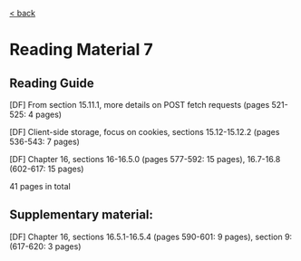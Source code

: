 [< back](README.md)

# Reading Material 7

## Reading Guide

\[DF\] From section 15.11.1, more details on POST fetch requests (pages 521-525: 4 pages)

\[DF\] Client-side storage, focus on cookies, sections 15.12-15.12.2 (pages 536-543: 7 pages)

\[DF\] Chapter 16, sections 16-16.5.0 (pages 577-592: 15 pages), 16.7-16.8 (602-617: 15 pages)

41 pages in total

## Supplementary material:

\[DF\] Chapter 16, sections 16.5.1-16.5.4 (pages 590-601: 9 pages), section 9: (617-620: 3 pages)